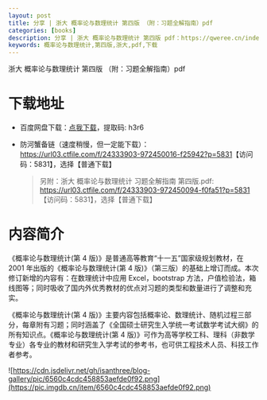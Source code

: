 ```yaml
---
layout: post
title: 分享 | 浙大 概率论与数理统计 第四版 （附：习题全解指南）pdf
categories: [books]
description: 分享 | 浙大 概率论与数理统计 第四版 pdf：https://qweree.cn/index.php/180/
keywords: 概率论与数理统计,第四版,浙大,pdf,下载
---
```


浙大 概率论与数理统计 第四版 （附：习题全解指南）pdf

# 下载地址

- 百度网盘下载：[点我下载](https://pan.baidu.com/s/1XaIvMeJmDSShP6Qnuy9qNA?pwd=h3r6)，提取码: h3r6

- 防河蟹备链（速度稍慢，但一定能下载）：<https://url03.ctfile.com/f/24333903-972450016-f25942?p=5831>【访问码：5831】，选择【普通下载】
  > 另附：浙大 概率论与数理统计 习题全解指南 第四版.pdf: <https://url03.ctfile.com/f/24333903-972450094-f0fa51?p=5831>【访问码：5831】，选择【普通下载】

# 内容简介

《概率论与数理统计(第 4 版)》是普通高等教育“十一五”国家级规划教材，在 2001 年出版的《概率论与数理统计(第 4 版)》（第三版）的基础上增订而成。本次修订新增的内容有：在数理统计中应用 Excel，bootstrap 方法，户值检验法，箱线图等；同时吸收了国内外优秀教材的优点对习题的类型和数量进行了调整和充实。

《概率论与数理统计(第 4 版)》主要内容包括概率论、数理统计、随机过程三部分，每章附有习题；同时涵盖了《全国硕士研究生入学统一考试数学考试大纲》的所有知识点。《概率论与数理统计(第 4 版)》可作为高等学校工科、理科（非数学专业）各专业的教材和研究生入学考试的参考书，也可供工程技术人员、科技工作者参考。

![https://cdn.jsdelivr.net/gh/isanthree/blog-gallery/pic/6560c4cdc458853aefde0f92.png](https://pic.imgdb.cn/item/6560c4cdc458853aefde0f92.png)
